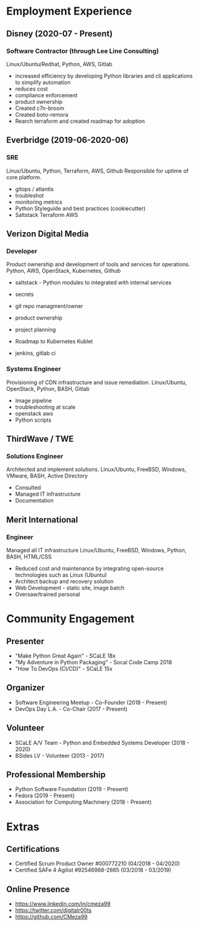 
# Employment Experience
## Disney (2020-07 - Present)
### Software Contractor (through Lee Line Consulting)
Linux/Ubuntu/Redhat, Python, AWS, Gitlab
* increased efficiency by developing Python libraries and cli applications to simplify automation
* reduces cost
* compliance enforcement
* product ownership
* Created c7n-broom
* Created boto-remora
* Rearch terraform and created roadmap for adoption

## Everbridge (2019-06-2020-06)
### SRE
Linux/Ubuntu, Python, Terraform, AWS, Github
Responsible for uptime of core platform.

* gitops / atlantis
* troubleshot
* monitoring metrics
* Python Styleguide and best practices (cookiecutter)
* Saltstack Terraform AWS

## Verizon Digital Media
### Developer

Product ownership and development of tools and services for operations.
Python, AWS, OpenStack, Kubernetes, Github

* saltstack - Python modules to integrated with internal services
* secrets
* git repo managment/owner
* product ownership
* project planning

* Roadmap to Kubernetes Kublet

* jenkins, gitlab ci

### Systems Engineer
Provisioning of CDN infrastructure and issue remediation.
Linux/Ubuntu, OpenStack, Python, BASH, Gitlab
* Image pipeline
* troubleshooting at scale
* openstack aws
* Python scripts

## ThirdWave / TWE
### Solutions Engineer
Architected and implement solutions.
Linux/Ubuntu, FreeBSD, Windows, VMware, BASH, Active Directory

* Consulted
* Managed IT infrastructure
* Documentation

## Merit International
### Engineer
Managed all IT infrastructure
Linux/Ubuntu, FreeBSD, Windows, Python, BASH, HTML/CSS

* Reduced cost and maintenance by  integrating open-source technologies such as Linux (Ubuntu)
* Architect backup and recovery solution
* Web Development - static site, image batch
* Oversaw/trained personal

# Community Engagement

## Presenter
* "Make Python Great Again" - SCaLE 18x
* "My Adventure in Python Packaging" - Socal Code Camp 2018
* "How To DevOps (CI/CD)" - SCaLE 15x

## Organizer
* Software Engineering Meetup - Co-Founder (2018 - Present)
* DevOps Day L.A. - Co-Chair (2017 - Present)

## Volunteer
* SCaLE A/V Team - Python and Embedded Systems Developer (2018 - 2020)
* BSides LV - Volunteer (2013 - 2017)

## Professional Membership
* Python Software Foundation (2019 - Present)
* Fedora (2019 - Present)
* Association for Computing Machinery (2018 - Present)

# Extras

## Certifications
* Certified Scrum Product Owner #000772210 (04/2018 - 04/2020)
* Certified SAFe 4 Agilist #92546988-2865 (03/2018 - 03/2019)

## Online Presence
* https://www.linkedin.com/in/cmeza99
* https://twitter.com/digitalr00ts
* https://github.com/CMeza99

<!--stackedit_data:
eyJoaXN0b3J5IjpbLTEyNzM1MjMxNywxNDk4NTA4NzIzLC00MT
UxNTcwNDQsLTE1MjgxNTI1MDMsLTE4ODY5ODY0MDgsLTE4NTU1
MjMyMzIsLTM2NDA5NjAwLDE4ODIzMzg4NTcsMjEzMDg0OTgwNS
wtMTYyNTQ0ODgwNSwtNDkwMDc4NjcxLDg2MzE5ODI0NywxNjIw
NTE3MjIxLDEzNTE2Mjc1NDksLTk5MDQ2NzI4OSwyMDUyMDM3ND
g4LDc2MDY3Mzc3OCwtNjE3NjA1MTA4LC0xMzQ3ODg4MjI0LDE4
ODgwMDM1MzNdfQ==
-->